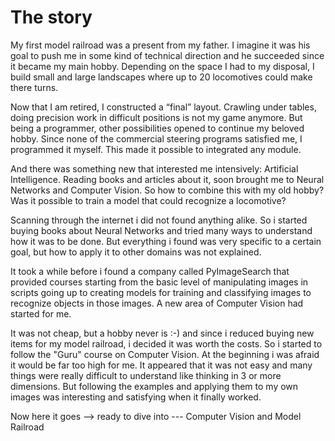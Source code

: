 # The story

My first model railroad was a present from my father. I imagine it was his goal to push me in some kind of technical direction and he succeeded since it became my main hobby.
Depending on the space I had to my disposal, I build small and large landscapes where up to 20 locomotives could make there turns. 

Now that I am retired, I constructed a “final” layout. Crawling under tables, doing precision work in difficult positions is not my game anymore.
But being a programmer, other possibilities opened to continue my beloved hobby. Since none of the commercial steering programs satisfied me, I programmed it myself. This made it possible to integrated any module.

And there was something new that interested me intensively: Artificial Intelligence. Reading books and articles about it, soon brought me to Neural Networks and Computer Vision. So how to combine this with my old hobby?  Was it possible to train a model that could recognize a locomotive? 

Scanning through the internet i did not found anything alike. So i started buying books about Neural Networks and tried many ways to understand how it was to be done.
But everything i found was very specific to a certain goal, but how to apply it to other domains was not explained.

It took a while before i found a company called PyImageSearch that provided courses starting from the basic level of manipulating images in scripts going up to creating models for training and classifying images to recognize objects in those images. A new area of Computer Vision had started for me.

It was not cheap, but a hobby never is :-)  and since i reduced buying new items for my model railroad, i decided it was worth the costs.
So i started to follow the "Guru" course on Computer Vision. At the beginning i was afraid it would be far too high for me. It appeared that it was not easy and many things were really difficult to understand like thinking in 3 or more dimensions. But following the examples and applying them to my own images was interesting and satisfying when it finally worked. 

Now here it goes --> ready to dive into --- Computer Vision and Model Railroad 

